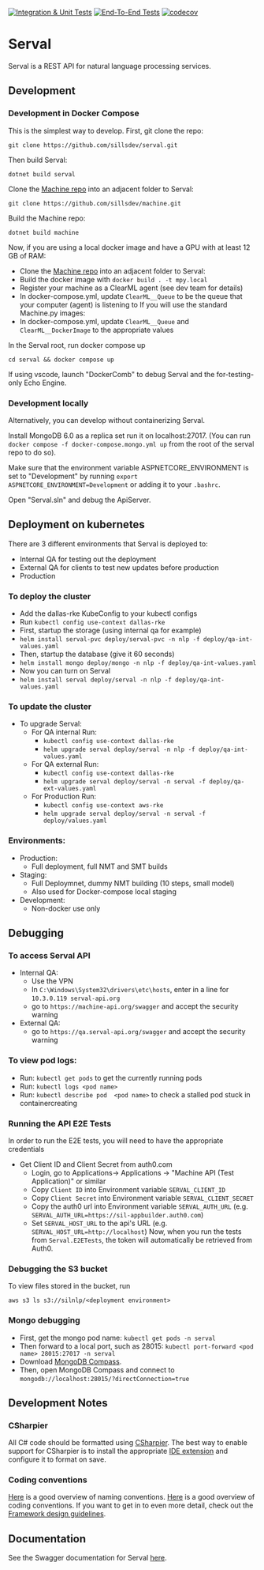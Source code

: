 [![Integration & Unit Tests](https://github.com/sillsdev/serval/actions/workflows/ci.yml/badge.svg)](https://github.com/sillsdev/serval/actions/workflows/ci.yml)
[![End-To-End Tests](https://github.com/sillsdev/serval/actions/workflows/ci-e2e.yml/badge.svg)](https://github.com/sillsdev/serval/actions/workflows/ci-e2e.yml)
[![codecov](https://codecov.io/gh/sillsdev/serval/graph/badge.svg?token=0PEQ9LXPK9)](https://codecov.io/gh/sillsdev/serval)

# Serval

Serval is a REST API for natural language processing services.

## Development

### Development in Docker Compose

This is the simplest way to develop.
First, git clone the repo:
  ```
  git clone https://github.com/sillsdev/serval.git
  ```
Then build Serval:
  ```
  dotnet build serval
  ```
Clone the [Machine repo](https://github.com/sillsdev/machine) into an adjacent folder to Serval:
  ```
  git clone https://github.com/sillsdev/machine.git
  ```
Build the Machine repo:
  ```
  dotnet build machine
  ```
Now, if you are using a local docker image and have a GPU with at least 12 GB of RAM:
* Clone the [Machine repo](https://github.com/sillsdev/machine.py) into an adjacent folder to Serval:
* Build the docker image with `docker build . -t mpy.local`
* Register your machine as a ClearML agent (see dev team for details)
* In docker-compose.yml, update `ClearML__Queue` to be the queue that your computer (agent) is listening to
If you will use the standard Machine.py images:
* In docker-compose.yml, update `ClearML__Queue` and `ClearML__DockerImage` to the appropriate values

In the Serval root, run docker compose up
  ```
  cd serval && docker compose up
  ```
If using vscode, launch "DockerComb" to debug Serval and the for-testing-only Echo Engine.

### Development locally
Alternatively, you can develop without containerizing Serval.

Install MongoDB 6.0 as a replica set run it on localhost:27017. (You can run `docker compose -f docker-compose.mongo.yml up` from the root of the serval repo to do so).

Make sure that the environment variable ASPNETCORE_ENVIRONMENT is set to "Development" by running `export ASPNETCORE_ENVIRONMENT=Development` or adding it to your `.bashrc`.

Open "Serval.sln" and debug the ApiServer.

## Deployment on kubernetes
There are 3 different environments that Serval is deployed to:
- Internal QA for testing out the deployment
- External QA for clients to test new updates before production
- Production
### To deploy the cluster
- Add the dallas-rke KubeConfig to your kubectl configs
- Run `kubectl config use-context dallas-rke`
- First, startup the storage (using internal qa for example)
- `helm install serval-pvc deploy/serval-pvc -n nlp -f deploy/qa-int-values.yaml`
- Then, startup the database (give it 60 seconds)
- `helm install mongo deploy/mongo -n nlp -f deploy/qa-int-values.yaml`
- Now you can turn on Serval
- `helm install serval deploy/serval -n nlp -f deploy/qa-int-values.yaml`

### To update the cluster
- To upgrade Serval:
  - For QA internal Run:
    - `kubectl config use-context dallas-rke`
    - `helm upgrade serval deploy/serval -n nlp -f deploy/qa-int-values.yaml`
  - For QA external Run:
    - `kubectl config use-context dallas-rke`
    - `helm upgrade serval deploy/serval -n serval -f deploy/qa-ext-values.yaml`
  - For Production Run:
    - `kubectl config use-context aws-rke`
    - `helm upgrade serval deploy/serval -n serval -f deploy/values.yaml`

### Environments:
- Production:
  - Full deployment, full NMT and SMT builds
- Staging:
  - Full Deploymnet, dummy NMT building (10 steps, small model)
  - Also used for Docker-compose local staging
- Development:
  - Non-docker use only

## Debugging
### To access Serval API
* Internal QA:
  * Use the VPN
  * In `C:\Windows\System32\drivers\etc\hosts`, enter in a line for `10.3.0.119 serval-api.org`
  * go to `https://machine-api.org/swagger` and accept the security warning
* External QA:
  * go to `https://qa.serval-api.org/swagger` and accept the security warning

### To view pod logs:
- Run: `kubectl get pods` to get the currently running pods
- Run: `kubectl logs <pod name>`
- Run: `kubectl describe pod  <pod name>` to check a stalled pod stuck in containercreating

### Running the API E2E Tests
In order to run the E2E tests, you will need to have the appropriate credentials
- Get Client ID and Client Secret from auth0.com
  - Login, go to Applications-> Applications -> "Machine API (Test Application)" or similar
  - Copy `Client ID` into Environment variable `SERVAL_CLIENT_ID`
  - Copy `Client Secret` into Environment variable `SERVAL_CLIENT_SECRET`
  - Copy the auth0 url into Environment variable `SERVAL_AUTH_URL` (e.g. `SERVAL_AUTH_URL=https://sil-appbuilder.auth0.com`)
  - Set `SERVAL_HOST_URL` to the api's URL (e.g. `SERVAL_HOST_URL=http://localhost`)
Now, when you run the tests from `Serval.E2ETests`, the token will automatically be retrieved from Auth0.

### Debugging the S3 bucket

To view files stored in the bucket, run
  ```
  aws s3 ls s3://silnlp/<deployment environment>
  ```
### Mongo debugging

* First, get the mongo pod name: `kubectl get pods -n serval`
* Then forward to a local port, such as 28015: `kubectl port-forward <pod name> 28015:27017 -n serval`
* Download [MongoDB Compass](https://www.mongodb.com/try/download/compass).
* Then, open MongoDB Compass and connect to `mongodb://localhost:28015/?directConnection=true`


## Development Notes
### CSharpier

All C# code should be formatted using [CSharpier](https://csharpier.com/). The best way to enable support for CSharpier is to install the appropriate [IDE extension](https://csharpier.com/docs/Editors) and configure it to format on save.

### Coding conventions

[Here](https://learn.microsoft.com/en-us/dotnet/csharp/fundamentals/coding-style/identifier-names) is a good overview of naming conventions. [Here](https://learn.microsoft.com/en-us/dotnet/csharp/fundamentals/coding-style/coding-conventions) is a good overview of coding conventions. If you want to get in to even more detail, check out the [Framework design guidelines](https://learn.microsoft.com/en-us/dotnet/standard/design-guidelines/).

## Documentation

See the Swagger documentation for Serval [here](https://prod.serval-api.org/swagger/index.html).